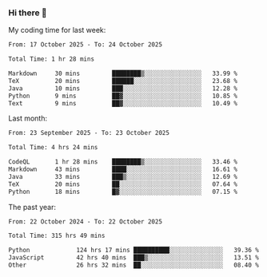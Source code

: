 ### Hi there 👋

My coding time for last week:

<!--START_SECTION:week-->

```txt
From: 17 October 2025 - To: 24 October 2025

Total Time: 1 hr 28 mins

Markdown     30 mins         ████████▒░░░░░░░░░░░░░░░░   33.99 %
TeX          20 mins         ██████░░░░░░░░░░░░░░░░░░░   23.68 %
Java         10 mins         ███░░░░░░░░░░░░░░░░░░░░░░   12.28 %
Python       9 mins          ██▓░░░░░░░░░░░░░░░░░░░░░░   10.85 %
Text         9 mins          ██▓░░░░░░░░░░░░░░░░░░░░░░   10.49 %
```

<!--END_SECTION:week-->

Last month:

<!--START_SECTION:month-->

```txt
From: 23 September 2025 - To: 23 October 2025

Total Time: 4 hrs 24 mins

CodeQL       1 hr 28 mins    ████████▒░░░░░░░░░░░░░░░░   33.46 %
Markdown     43 mins         ████░░░░░░░░░░░░░░░░░░░░░   16.61 %
Java         33 mins         ███▒░░░░░░░░░░░░░░░░░░░░░   12.69 %
TeX          20 mins         ██░░░░░░░░░░░░░░░░░░░░░░░   07.64 %
Python       18 mins         █▓░░░░░░░░░░░░░░░░░░░░░░░   07.15 %
```

<!--END_SECTION:month-->

The past year:

<!--START_SECTION:year-->

```txt
From: 22 October 2024 - To: 22 October 2025

Total Time: 315 hrs 49 mins

Python             124 hrs 17 mins ██████████░░░░░░░░░░░░░░░   39.36 %
JavaScript         42 hrs 40 mins  ███▒░░░░░░░░░░░░░░░░░░░░░   13.51 %
Other              26 hrs 32 mins  ██░░░░░░░░░░░░░░░░░░░░░░░   08.40 %
```

<!--END_SECTION:year-->
